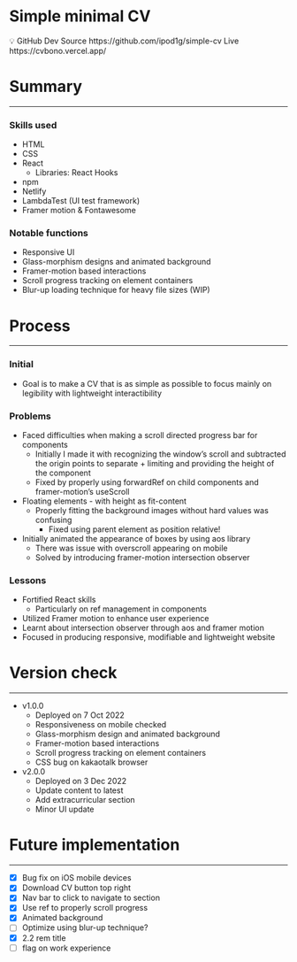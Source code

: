 # Simple minimal CV

<aside>
💡 GitHub Dev Source https://github.com/ipod1g/simple-cv
Live https://cvbono.vercel.app/

</aside>

# Summary

---

### Skills used

-  HTML
-  CSS
-  React
   -  Libraries: React Hooks
-  npm
-  Netlify
-  LambdaTest (UI test framework)
-  Framer motion & Fontawesome

### Notable functions

-  Responsive UI
-  Glass-morphism designs and animated background
-  Framer-motion based interactions
-  Scroll progress tracking on element containers
-  Blur-up loading technique for heavy file sizes (WIP)

# Process

---

### Initial

-  Goal is to make a CV that is as simple as possible to focus mainly on legibility with lightweight interactibility

### Problems

-  Faced difficulties when making a scroll directed progress bar for components
   -  Initially I made it with recognizing the window’s scroll and subtracted the origin points to separate + limiting and providing the height of the component
   -  Fixed by properly using forwardRef on child components and framer-motion’s useScroll
-  Floating elements - with height as fit-content
   -  Properly fitting the background images without hard values was confusing
      -  Fixed using parent element as position relative!
-  Initially animated the appearance of boxes by using aos library
   -  There was issue with overscroll appearing on mobile
   -  Solved by introducing framer-motion intersection observer

### Lessons

-  Fortified React skills
   -  Particularly on ref management in components
-  Utilized Framer motion to enhance user experience
-  Learnt about intersection observer through aos and framer motion
-  Focused in producing responsive, modifiable and lightweight website

# Version check

---

-  v1.0.0
   -  Deployed on 7 Oct 2022
   -  Responsiveness on mobile checked
   -  Glass-morphism design and animated background
   -  Framer-motion based interactions
   -  Scroll progress tracking on element containers
   -  CSS bug on kakaotalk browser
-  v2.0.0
   -  Deployed on 3 Dec 2022
   -  Update content to latest
   -  Add extracurricular section
   -  Minor UI update

# Future implementation

---

-  [x] Bug fix on iOS mobile devices
-  [x] Download CV button top right
-  [x] Nav bar to click to navigate to section
-  [x] Use ref to properly scroll progress
-  [x] Animated background
-  [ ] Optimize using blur-up technique?
-  [x] 2.2 rem title
-  [ ] flag on work experience
